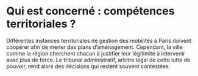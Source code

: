 # Qui est concerné : compétences territoriales ?

Différentes instances territoriales de gestion des mobilités à Paris doivent coopérer afin de mener des plans d’aménagement. Cependant, la ville comme la région cherchent chacun à justifier leur légitimité à intervenir avec plus de force. Le tribunal administratif, arbitre légal de cette lutte de pouvoir, rend alors des décisions qui restent souvent contestées.

